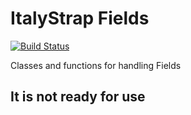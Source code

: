 # ItalyStrap Fields

[![Build Status](https://travis-ci.org/ItalyStrap/fields.svg?branch=master)](https://travis-ci.org/ItalyStrap/fields)

Classes and functions for handling Fields

## It is not ready for use
